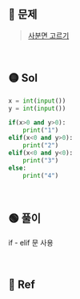## 🔴 문제
> [사분면 고르기](https://www.acmicpc.net/problem/14681)

<br/>

## 🟡 Sol
```python
x = int(input())
y = int(input())

if(x>0 and y>0):
    print("1")
elif(x<0 and y>0):
    print("2")
elif(x<0 and y<0):
    print("3")
else:
    print("4")
```
<br/>

## 🟢 풀이
if - elif 문 사용 



<br/>

## 🔵 Ref
